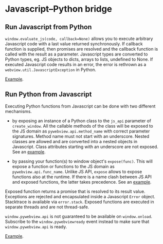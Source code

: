 # Javascript–Python bridge

## Run Javascript from Python

`window.evaluate_js(code, callback=None)` allows you to execute arbitrary Javascript code with a last value returned synchronously. If callback function is supplied, then promises are resolved and the callback function is called with the result as a parameter. Javascript types are converted to Python types, eg. JS objects to dicts, arrays to lists, undefined to None. If executed Javascript code results in an error, the error is rethrown as a `webview.util.JavascriptException` in Python.

[Example](/examples/evaluate_js.html).


## Run Python from Javascript

Executing Python functions from Javascript can be done with two different mechanisms.

- by exposing an instance of a Python class to the `js_api` parameter of `create_window`. All the callable methods of the class will be exposed to the JS domain as `pywebview.api.method_name` with correct parameter signatures. Method name must not start with an underscore. Nested classes are allowed and are converted into a nested objects in Javascript. Class attributes starting with an underscore are not exposed. See an [example](/examples/js_api.html).

- by passing your function(s) to window object's `expose(func)`. This will expose a function or functions to the JS domain as `pywebview.api.func_name`. Unlike JS API, `expose` allows to expose functions also at the runtime. If there is a name clash between JS API and exposed functions, the latter takes precedence. See an [example](/examples/expose.html).

Exposed function returns a promise that is resolved to its result value. Exceptions are rejected and encapsulated inside a Javascript `Error` object. Stacktrace is available via `error.stack`. Exposed functions are executed in separate threads and are not thread-safe.

`window.pywebview.api` is not guaranteed to be available on `window.onload`. Subscribe to the `window.pywebviewready` event instead to make sure that `window.pywebview.api` is ready.

[Example](/examples/js_api.html).
